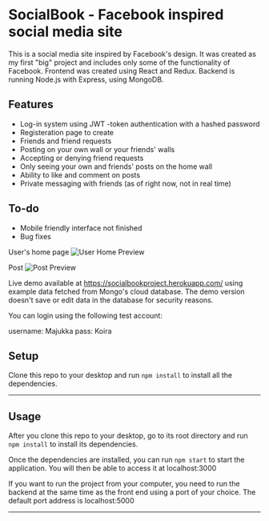 SocialBook - Facebook inspired social media site
============

This is a social media site inspired by Facebook's design. It was created as my first "big" project and includes only some of the functionality of Facebook.
Frontend was created using React and Redux. Backend is running Node.js with Express, using MongoDB.

## Features
- Log-in system using JWT -token authentication with a hashed password
- Registeration page to create
- Friends and friend requests
- Posting on your own wall or your friends' walls
- Accepting or denying friend requests
- Only seeing your own and friends' posts on the home wall
- Ability to like and comment on posts
- Private messaging with friends (as of right now, not in real time)

## To-do
- Mobile friendly interface not finished
- Bug fixes

User's home page
![User Home Preview](https://i.imgur.com/mls0wew.jpeg)

Post
![Post Preview](https://i.imgur.com/nJHr9V5.jpg)



Live demo available at https://socialbookproject.herokuapp.com/ using example data fetched from Mongo's cloud database. The demo version doesn't save or edit data in the database for security reasons.

You can login using the following test account:

username: Majukka
pass: Koira


## Setup
Clone this repo to your desktop and run `npm install` to install all the dependencies.

---

## Usage
After you clone this repo to your desktop, go to its root directory and run `npm install` to install its dependencies.

Once the dependencies are installed, you can run  `npm start` to start the application. You will then be able to access it at localhost:3000

If you want to run the project from your computer, you need to run the backend at the same time as the front end using a port of your choice. The default port address is localhost:5000

---
